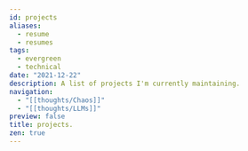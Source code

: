 ```yaml
---
id: projects
aliases:
  - resume
  - resumes
tags:
  - evergreen
  - technical
date: "2021-12-22"
description: A list of projects I'm currently maintaining.
navigation:
  - "[[thoughts/Chaos]]"
  - "[[thoughts/LLMs]]"
preview: false
title: projects.
zen: true
---
```


<div class="project-lists">
  <a href="https://github.com/bentoml/openllm" target="_blank" rel="noopener noreferrer" class="project-item">
    <span class="title" data-name='openllm'></span>
    <span class="description" data-name='openllm'></span>
    <div class="divider"></div>
    <div class="year" data-name='openllm'></div>
  </a>
  <a href="https://bentoml.com" target="_blank" rel="noopener noreferrer" class="project-item">
    <span class="title" data-name='bentoml'></span>
    <span class="description" data-name='bentoml'></span>
    <div class="divider"></div>
    <div class="year" data-name='bentoml'></div>
  </a>
  <a href="https://devpost.com/software/twogether" target="_blank" rel="noopener noreferrer" class="project-item">
    <span class="title" data-name='onw'></span>
    <span class="description" data-name='onw'></span>
    <div class="divider"></div>
    <div class="year" data-name='onw'></div>
  </a>
</div>

<!-- ## OpenLLM -- Serve, fine-tune and deploy [[thoughts/LLMs|LLMs]] in production -->
<!-- An open-source platform designed to facilitate deployment and operations of [[thoughts/large models|large language models]]. You can use OpenLLM to run inference on any open-weights LLMs, deploy on cloud or on-premise, provide a stress-free infrastructure to build your applications. It supports all SOTA LLMs (Llama 2, Mistral, Mixtral, etc.), provides an OpenAI-compatible APIs, integrations with upstream tools such as [Hugging Face](https://huggingface.co), LangChain, LlamaIndex, etc. It also include supports for running multiple [[thoughts/Low-rank adapters|LoRA]] layers, optimisation techniques such as [[thoughts/quantization|Quantization]], [[thoughts/Continuous batching]], streaming through server-sent events (SSE). -->
<!---->
<!-- Built on top of [BentoML](https://bentoml.com/), [PyTorch](https://pytorch.org/), [transformers](https://github.com/huggingface/transformers) -->
<!---->
<!-- [GitHub](https://github.com/bentoml/openllm) -->

<!-- ## BentoML -- Build Production-grade AI Application -->
<!-- BentoML is a framework that simplifies [[thoughts/Machine learning|machine learning]] model deployment and provides a faster way to ship your model to production. Supports a variety of use cases, from classical ML to [[thoughts/LLMs]], diffusions models. -->
<!---->
<!-- Built using Python, [[thoughts/BuildKit|BuildKit]], gRPC -->
<!---->
<!-- [GitHub](https://github.com/bentoml/bentoml), [Documentation](https://docs.bentoml.com) -->

<!-- ## onw -- A real-time navigation tools for safer commute -->
<!-- [onw](https://github.com/tiproad/omw) is a real-time navigation tool that enables users to safely commute to their destination with greater peace of mind. We implemented features such as route optimization, heat map visualization to identify hot zones, peer notification system. Implemented a simple Gaussian Mixture Model to find the safest path between different locations, trained on past assault data provided by Toronto Police Department. -->
<!---->
<!-- Awarded: Finalists at [Hack the North 2021](https://devpost.com/software/twogether). -->
<!---->
<!-- Built using AWS Fargate, React Native, TypeScript, GraphQL, Apache Spark MLlib, Google Maps API -->
<!---->
<!-- [GitHub](https://github.com/tiproad/omw), [devpost](https://devpost.com/software/twogether) -->
